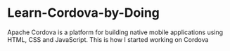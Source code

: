 Learn-Cordova-by-Doing
======================

Apache Cordova is a platform for building native mobile applications using HTML, CSS and JavaScript. This is how I started working on Cordova
